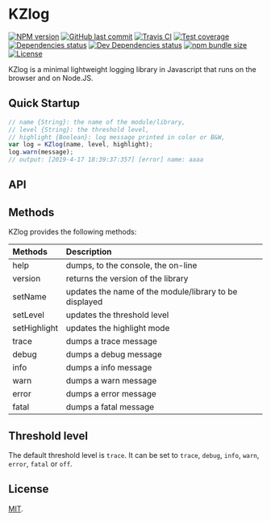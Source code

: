 # KZlog

[![NPM version][npm-image]][npm-url]
[![GitHub last commit][commit-image]][commit-url]
[![Travis CI][travis-image]][travis-url]
[![Test coverage][coveralls-image]][coveralls-url]
[![Dependencies status][dependencies-image]][dependencies-url]
[![Dev Dependencies status][devdependencies-image]][devdependencies-url]
[![npm bundle size][npm-bundle-size-image]][npm-bundle-size-url]
[![License][license-image]](LICENSE.md)

KZlog is a minimal lightweight logging library in Javascript that runs on the browser and on Node.JS.


## Quick Startup

```javascript
// name {String}: the name of the module/library,
// level {String}: the threshold level,
// highlight {Boolean}: log message printed in color or B&W,
var log = KZlog(name, level, highlight);
log.warn(message);
// output: [2019-4-17 18:39:37:357] [error] name: aaaa
```


## API

## Methods

KZlog provides the following methods:


| Methods              | Description |
|:---------------------|:------------|
| help                 | dumps, to the console, the on-line |
| version              | returns the version of the library |
| setName              | updates the name of the module/library to be displayed |
| setLevel             | updates the threshold level |
| setHighlight         | updates the highlight mode |
| trace                | dumps a trace message |
| debug                | dumps a debug message |
| info                 | dumps a info message |
| warn                 | dumps a warn message |
| error                | dumps a error message |
| fatal                | dumps a fatal message |


## Threshold level

The default threshold level is `trace`. It can be set to `trace`, `debug`, `info`, `warn`, `error`, `fatal` or `off`.


## License

[MIT](LICENSE.md).

<!--- URls -->

[npm-image]: https://img.shields.io/npm/v/@mobilabs/kzlog.svg?style=flat-square
[release-image]: https://img.shields.io/github/release/jclo/kzlog.svg?include_prereleases&style=flat-square
[commit-image]: https://img.shields.io/github/last-commit/jclo/kzlog.svg?style=flat-square
[travis-image]: https://img.shields.io/travis/jclo/kzlog.svg?style=flat-square
[coveralls-image]: https://img.shields.io/coveralls/jclo/kzlog/master.svg?style=flat-square
[dependencies-image]: https://david-dm.org/jclo/kzlog/status.svg?theme=shields.io
[devdependencies-image]: https://david-dm.org/jclo/kzlog/dev-status.svg?theme=shields.io
[npm-bundle-size-image]: https://img.shields.io/bundlephobia/minzip/@mobilabs/kzlog.svg?style=flat-square
[license-image]: https://img.shields.io/npm/l/@mobilabs/kzlog.svg?style=flat-square

[npm-url]: https://www.npmjs.com/package/@mobilabs/kzlog
[release-url]: https://github.com/jclo/kzlog/tags
[commit-url]: https://github.com/jclo/kzlog/commits/master
[travis-url]: https://travis-ci.org/jclo/kzlog
[coveralls-url]: https://coveralls.io/github/jclo/kzlog?branch=master
[dependencies-url]: https://david-dm.org/jclo/kzlog
[devdependencies-url]: https://david-dm.com/jclo/kzlog?type=dev
[license-url]: http://opensource.org/licenses/MIT
[npm-bundle-size-url]: https://img.shields.io/bundlephobia/minzip/@mobilabs/kzlog
